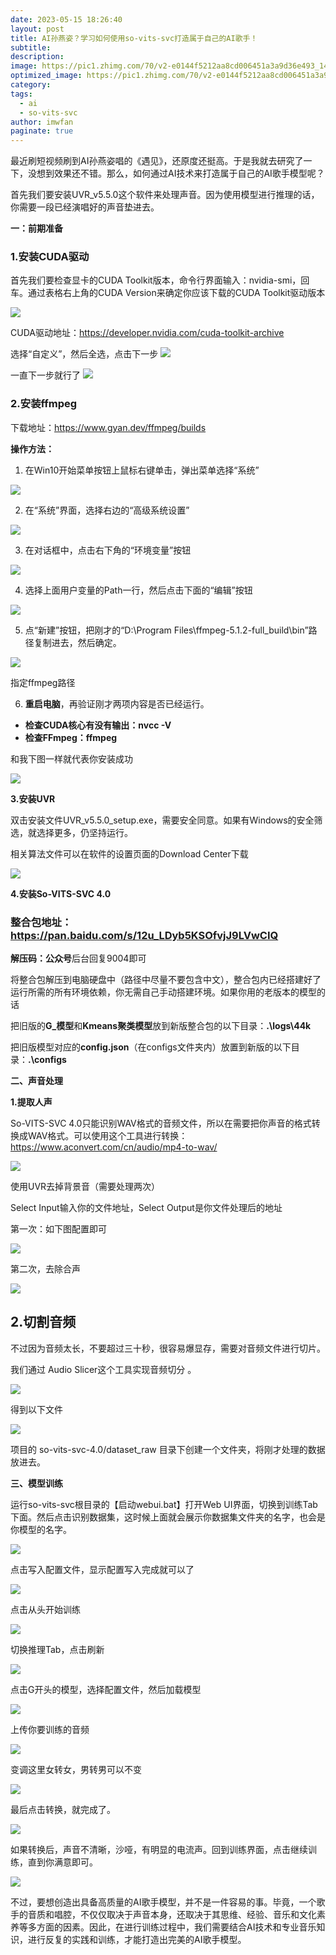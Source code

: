 ```yaml
---
date: 2023-05-15 18:26:40
layout: post
title: AI孙燕姿？学习如何使用so-vits-svc打造属于自己的AI歌手！
subtitle: 
description: 
image: https://pic1.zhimg.com/70/v2-e0144f5212aa8cd006451a3a9d36e493_1440w.avis?source=172ae18b&biz_tag=Post
optimized_image: https://pic1.zhimg.com/70/v2-e0144f5212aa8cd006451a3a9d36e493_1440w.avis?source=172ae18b&biz_tag=Post
category: 
tags:
  - ai
  - so-vits-svc
author: imwfan
paginate: true
---
```







<!--page-->
最近刷短视频刷到AI孙燕姿唱的《遇见》，还原度还挺高。于是我就去研究了一下，没想到效果还不错。那么，如何通过AI技术来打造属于自己的AI歌手模型呢？

首先我们要安装UVR_v5.5.0这个软件来处理声音。因为使用模型进行推理的话，你需要一段已经演唱好的声音垫进去。

**一：前期准备**

### 1.安装CUDA驱动

首先我们要检查显卡的CUDA Toolkit版本，<span data-search-entity="0">命令行界面</span>输入：nvidia-smi，回车。通过表格右上角的CUDA Version来确定你应该下载的CUDA Toolkit驱动版本

![](https://pic4.zhimg.com/v2-a5aa38659179ebacd01ed57540e7f4f7_1440w.jpg)

CUDA驱动地址：[<span class="invisible">https://</span><span class="visible">developer.nvidia.com/cu</span><span class="invisible">da-toolkit-archive</span><span class="ellipsis"></span>](https://link.zhihu.com/?target=https%3A//developer.nvidia.com/cuda-toolkit-archive)

选择“自定义”，然后全选，点击下一步
![](https://pic4.zhimg.com/v2-79b62f3d12f97424a9541a236cd4b1b3_1440w.jpg)

 一直下一步就行了
![](https://pic3.zhimg.com/v2-ac26d5065b78d6c337328e365386e516_1440w.jpg)

### 2.安装ffmpeg

下载地址：[<span class="invisible">https://www.</span><span class="visible">gyan.dev/ffmpeg/builds</span><span class="invisible"></span>](https://link.zhihu.com/?target=https%3A//www.gyan.dev/ffmpeg/builds)

**操作方法：**

1. 在Win10开始菜单按钮上鼠标右键单击，弹出菜单选择“系统”

![](https://pic3.zhimg.com/v2-b3405272ac231ffe608d81480918a986_1440w.jpg)

2. 在“系统”界面，选择右边的“高级系统设置”

![](https://picx.zhimg.com/v2-3b39f091eee15eff712d2171eb18ab33_1440w.jpg)

3. 在对话框中，点击右下角的“<span data-search-entity="3">环境变量</span>”按钮

![](https://pica.zhimg.com/v2-d642b7a005c215902635324728d8b01e_1440w.jpg)

4. 选择上面<span data-search-entity="4">用户变量</span>的Path一行，然后点击下面的“编辑”按钮

![](https://pica.zhimg.com/v2-d0201bbd236d9160758a8ea86ca3aa74_1440w.jpg)

5. 点“新建”按钮，把刚才的“D:\Program Files\ffmpeg-5.1.2-full_build\bin”路径复制进去，然后确定。

![](https://picx.zhimg.com/v2-2e53d22c8f892ba7a82f9d77512e4587_1440w.jpg)

指定ffmpeg路径

6. **重启电脑**，再验证刚才两项内容是否已经运行。

*   **检查CUDA核心有没有输出：nvcc -V**
*   **检查FFmpeg：ffmpeg**

和我下图一样就代表你安装成功

![](https://pic3.zhimg.com/v2-214f14392671cae720631305dbc3af04_1440w.jpg)

**3.安装UVR**

双击安装文件UVR_v5.5.0_setup.exe，需要安全同意。如果有Windows的安全筛选，就选择更多，仍坚持运行。

相关算法文件可以在软件的设置页面的Download Center下载

**![](https://pic4.zhimg.com/v2-e03d577bbb90defb25375a684bfc9db3_1440w.jpg)**

**4.安装So-VITS-SVC 4.0**

### **整合包地址：**[<span class="invisible">https://</span><span class="visible">pan.baidu.com/s/12u_LDy</span><span class="invisible">b5KSOfvjJ9LVwCIQ</span><span class="ellipsis"></span>](https://link.zhihu.com/?target=https%3A//pan.baidu.com/s/12u_LDyb5KSOfvjJ9LVwCIQ)

**解压码：公众号**后台回复9004即可

将整合包解压到电脑硬盘中（路径中尽量不要包含中文），整合包内已经搭建好了运行所需的所有环境依赖，你无需自己手动搭建环境。如果你用的老版本的模型的话

把旧版的**G_模型**和**Kmeans聚类模型**放到新版整合包的以下目录：**.\logs\44k**

把旧版模型对应的**config.json**（在configs文件夹内）放置到新版的以下目录：**.\configs**

**二、声音处理**

**1.提取人声**

So-VITS-SVC 4.0只能识别WAV格式的音频文件，所以在需要把你声音的格式转换成WAV格式。可以使用这个工具进行转换：[<span class="invisible">https://www.</span><span class="visible">aconvert.com/cn/audio/m</span><span class="invisible">p4-to-wav/</span><span class="ellipsis"></span>](https://link.zhihu.com/?target=https%3A//www.aconvert.com/cn/audio/mp4-to-wav/)  

![](https://picx.zhimg.com/v2-e1aea46c61abcb67dea22adf1326717b_1440w.jpg)

使用UVR去掉背景音（需要处理两次）

Select Input输入你的文件地址，Select Output是你文件处理后的地址

第一次：如下图配置即可

![](https://pic1.zhimg.com/v2-6949edeab0df5ab4322e20eb2eef9a5c_1440w.jpg)

第二次，去除合声

![](https://pic2.zhimg.com/v2-2cafc71edb51b0d058db20fe8fd30f07_1440w.jpg)

## 2.切割音频

不过因为音频太长，不要超过三十秒，很容易爆显存，需要对音频文件进行切片。

我们通过 Audio Slicer这个工具实现音频切分 。

![](https://pic2.zhimg.com/v2-bdb0fff63d7f1bfafbeb6e70f6b0ebc9_1440w.jpg)

得到以下文件

![](https://picx.zhimg.com/v2-d799f370cf0d291e05744cfa9923dfa3_1440w.jpg)

项目的 so-vits-svc-4.0/dataset_raw 目录下创建一个文件夹，将刚才处理的数据放进去。

**三、模型训练**

运行so-vits-svc<span data-search-entity="1">根目录</span>的【启动webui.bat】打开Web UI界面，切换到训练Tab下面。然后点击识别数据集，这时候上面就会展示你数据集文件夹的名字，也会是你模型的名字。

![](https://pic1.zhimg.com/v2-341e872c3bee02d91c8702114a37f494_1440w.jpg)

点击写入<span data-search-entity="2">配置文件</span>，显示配置写入完成就可以了

![](https://pic4.zhimg.com/v2-818c7c1883a6853542148c77506e660d_1440w.jpg)

点击从头开始训练

![](https://picx.zhimg.com/v2-2ddd940d0c3a8a7fed9d5e8f7baa224b_1440w.jpg)

切换推理Tab，点击刷新

![](https://pic3.zhimg.com/v2-a0f9d0c0a93729e73a92c8a1fac58ffa_1440w.jpg)

点击G开头的模型，选择配置文件，然后加载模型

![](https://pic3.zhimg.com/v2-3d178ec36a4ce0419ff429b5888336d4_1440w.jpg)

上传你要训练的音频

![](https://pic3.zhimg.com/v2-593bdf656d554fa1cf808d71889b1fb0_1440w.jpg)

变调这里女转女，男转男可以不变

![](https://pic4.zhimg.com/v2-6e3fbff2b81a78b3b2e3049f837ba117_1440w.jpg)

最后点击转换，就完成了。

![](https://pic1.zhimg.com/v2-3e3821d533fecd0587d94af409d3f786_1440w.jpg)

如果转换后，声音不清晰，沙哑，有明显的电流声。回到训练界面，点击继续训练，直到你满意即可。

![](https://picx.zhimg.com/v2-5c9c7a9b4ec0eed38c93adedfa26decb_1440w.jpg)

不过，要想创造出具备高质量的AI歌手模型，并不是一件容易的事。毕竟，一个歌手的音质和唱腔，不仅仅取决于声音本身，还取决于其思维、经验、音乐和文化素养等多方面的因素。因此，在进行训练过程中，我们需要结合AI技术和专业音乐知识，进行反复的实践和训练，才能打造出完美的AI歌手模型。

<!--page-->











